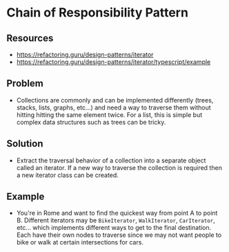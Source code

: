 # Chain of Responsibility Pattern

## Resources
* https://refactoring.guru/design-patterns/iterator
* https://refactoring.guru/design-patterns/iterator/typescript/example

## Problem
* Collections are commonly and can be implemented differently (trees, stacks,
  lists, graphs, etc...) and need a way to traverse them without hitting hitting
  the same element twice. For a list, this is simple but complex data structures
  such as trees can be tricky.

## Solution
* Extract the traversal behavior of a collection into a separate object called
  an iterator. If a new way to traverse the collection is required then a new
  iterator class can be created.

## Example
* You're in Rome and want to find the quickest way from point A to point B.
  Different iterators may be `BikeIterator`, `WalkIterator`, `CarIterator`,
  etc... which implements different ways to get to the final destination. Each
  have their own nodes to traverse since we may not want people to bike or walk
  at certain intersections for cars.